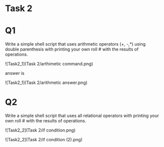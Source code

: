 # Task 2
# Q1
Write a simple shell script that uses arithmetic operators (+, -,*) using double parenthesis with printing your own roll # with the results of operations.

![Task2_1](Task 2/arthimetic command.png)

answer is



![Task2_1](Task 2/arithmetic answer.png)

# Q2
Write a simple shell script that uses all relational operators with printing your own roll # with the results of operations.

![Task2_2](Task 2/if condition.png)



![Task2_2](Task 2/if condition (2).png)

